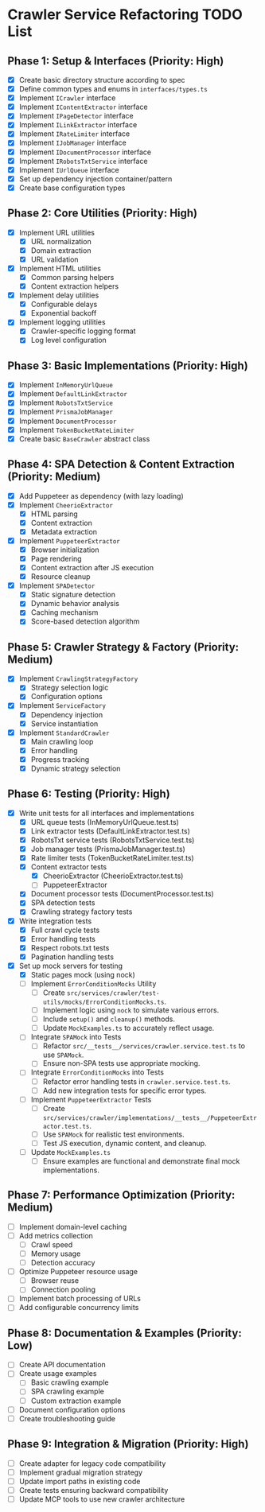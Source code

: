 # Crawler Service Refactoring TODO List

## Phase 1: Setup & Interfaces (Priority: High)

- [x] Create basic directory structure according to spec
- [x] Define common types and enums in `interfaces/types.ts`
- [x] Implement `ICrawler` interface
- [x] Implement `IContentExtractor` interface 
- [x] Implement `IPageDetector` interface
- [x] Implement `ILinkExtractor` interface
- [x] Implement `IRateLimiter` interface
- [x] Implement `IJobManager` interface
- [x] Implement `IDocumentProcessor` interface
- [x] Implement `IRobotsTxtService` interface
- [x] Implement `IUrlQueue` interface
- [x] Set up dependency injection container/pattern
- [x] Create base configuration types

## Phase 2: Core Utilities (Priority: High)

- [x] Implement URL utilities
  - [x] URL normalization
  - [x] Domain extraction
  - [x] URL validation
- [x] Implement HTML utilities
  - [x] Common parsing helpers
  - [x] Content extraction helpers
- [x] Implement delay utilities
  - [x] Configurable delays
  - [x] Exponential backoff
- [x] Implement logging utilities
  - [x] Crawler-specific logging format
  - [x] Log level configuration

## Phase 3: Basic Implementations (Priority: High)

- [x] Implement `InMemoryUrlQueue`
- [x] Implement `DefaultLinkExtractor`
- [x] Implement `RobotsTxtService`
- [x] Implement `PrismaJobManager`
- [x] Implement `DocumentProcessor`
- [x] Implement `TokenBucketRateLimiter`
- [x] Create basic `BaseCrawler` abstract class

## Phase 4: SPA Detection & Content Extraction (Priority: Medium)

- [x] Add Puppeteer as dependency (with lazy loading)
- [x] Implement `CheerioExtractor`
  - [x] HTML parsing
  - [x] Content extraction
  - [x] Metadata extraction
- [x] Implement `PuppeteerExtractor`
  - [x] Browser initialization
  - [x] Page rendering
  - [x] Content extraction after JS execution
  - [x] Resource cleanup
- [x] Implement `SPADetector`
  - [x] Static signature detection
  - [x] Dynamic behavior analysis
  - [x] Caching mechanism
  - [x] Score-based detection algorithm

## Phase 5: Crawler Strategy & Factory (Priority: Medium)

- [x] Implement `CrawlingStrategyFactory`
  - [x] Strategy selection logic
  - [x] Configuration options
- [x] Implement `ServiceFactory`
  - [x] Dependency injection
  - [x] Service instantiation
- [x] Implement `StandardCrawler`
  - [x] Main crawling loop
  - [x] Error handling
  - [x] Progress tracking
  - [x] Dynamic strategy selection

## Phase 6: Testing (Priority: High)

- [x] Write unit tests for all interfaces and implementations
  - [x] URL queue tests (InMemoryUrlQueue.test.ts)
  - [x] Link extractor tests (DefaultLinkExtractor.test.ts)
  - [x] RobotsTxt service tests (RobotsTxtService.test.ts)
  - [x] Job manager tests (PrismaJobManager.test.ts)
  - [x] Rate limiter tests (TokenBucketRateLimiter.test.ts)
  - [x] Content extractor tests
    - [x] CheerioExtractor (CheerioExtractor.test.ts)
    - [ ] PuppeteerExtractor
  - [x] Document processor tests (DocumentProcessor.test.ts)
  - [x] SPA detection tests
  - [x] Crawling strategy factory tests
- [x] Write integration tests
  - [x] Full crawl cycle tests
  - [x] Error handling tests
  - [x] Respect robots.txt tests
  - [x] Pagination handling tests
- [x] Set up mock servers for testing
  - [x] Static pages mock (using nock)
  - [ ] Implement `ErrorConditionMocks` Utility
    - [ ] Create `src/services/crawler/test-utils/mocks/ErrorConditionMocks.ts`.
    - [ ] Implement logic using `nock` to simulate various errors.
    - [ ] Include `setup()` and `cleanup()` methods.
    - [ ] Update `MockExamples.ts` to accurately reflect usage.
  - [ ] Integrate `SPAMock` into Tests
    - [ ] Refactor `src/__tests__/services/crawler.service.test.ts` to use `SPAMock`.
    - [ ] Ensure non-SPA tests use appropriate mocking.
  - [ ] Integrate `ErrorConditionMocks` into Tests
    - [ ] Refactor error handling tests in `crawler.service.test.ts`.
    - [ ] Add new integration tests for specific error types.
  - [ ] Implement `PuppeteerExtractor` Tests
    - [ ] Create `src/services/crawler/implementations/__tests__/PuppeteerExtractor.test.ts`.
    - [ ] Use `SPAMock` for realistic test environments.
    - [ ] Test JS execution, dynamic content, and cleanup.
  - [ ] Update `MockExamples.ts`
    - [ ] Ensure examples are functional and demonstrate final mock implementations.

## Phase 7: Performance Optimization (Priority: Medium)

- [ ] Implement domain-level caching
- [ ] Add metrics collection
  - [ ] Crawl speed
  - [ ] Memory usage
  - [ ] Detection accuracy
- [ ] Optimize Puppeteer resource usage
  - [ ] Browser reuse
  - [ ] Connection pooling
- [ ] Implement batch processing of URLs
- [ ] Add configurable concurrency limits

## Phase 8: Documentation & Examples (Priority: Low)

- [ ] Create API documentation
- [ ] Create usage examples
  - [ ] Basic crawling example
  - [ ] SPA crawling example
  - [ ] Custom extraction example
- [ ] Document configuration options
- [ ] Create troubleshooting guide

## Phase 9: Integration & Migration (Priority: High)

- [ ] Create adapter for legacy code compatibility
- [ ] Implement gradual migration strategy
- [ ] Update import paths in existing code
- [ ] Create tests ensuring backward compatibility
- [ ] Update MCP tools to use new crawler architecture
